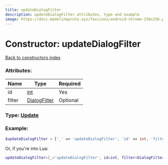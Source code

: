 ```yaml
---
title: updateDialogFilter
description: updateDialogFilter attributes, type and example
image: https://docs.madelineproto.xyz/favicons/android-chrome-256x256.png
---
```

# Constructor: updateDialogFilter  
[Back to constructors index](index.md)



### Attributes:

| Name     |    Type       | Required |
|----------|---------------|----------|
|id|[int](../types/int.md) | Yes|
|filter|[DialogFilter](../types/DialogFilter.md) | Optional|



### Type: [Update](../types/Update.md)


### Example:

```php
$updateDialogFilter = ['_' => 'updateDialogFilter', 'id' => int, 'filter' => DialogFilter];
```  


Or, if you're into Lua:

```lua
updateDialogFilter={_='updateDialogFilter', id=int, filter=DialogFilter}

```


